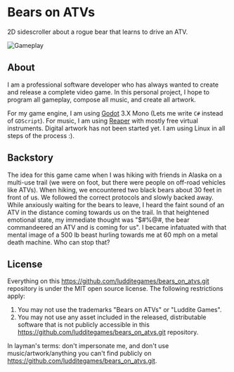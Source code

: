 # Bears on ATVs

2D sidescroller about a rogue bear that learns to drive an ATV.

![Gameplay](https://user-images.githubusercontent.com/18691334/54767981-4421fb00-4bcc-11e9-867a-dbb5ee87af64.gif)

## About

I am a professional software developer who has always wanted to create and release a complete video game. In this personal project, I hope to program all gameplay, compose all music, and create all artwork.

For my game engine, I am using [Godot](https://godotengine.org/) 3.X Mono (Lets me write `C#` instead of `GDScript`). For music, I am using [Reaper](https://www.reaper.fm/) with mostly free virtual instruments. Digital artwork has not been started yet. I am using Linux in all steps of the process :).

## Backstory

The idea for this game came when I was hiking with friends in Alaska on a multi-use trail (we were on foot, but there were people on off-road vehicles like ATVs). When hiking, we encountered two black bears about 30 feet in front of us. We followed the correct protocols and slowly backed away. While anxiously waiting for the bears to leave, I heard the faint sound of an ATV in the distance coming towards us on the trail. In that heightened emotional state, my immediate thought was "\$\#\%\@\#, the bear commandeered an ATV and is coming for us". I became infatuated with that mental image of a 500 lb beast hurling towards me at 60 mph on a metal death machine. Who can stop that?

## License

Everything on this https://github.com/ludditegames/bears_on_atvs.git repository is under the MIT open source license. The following restrictions apply:

1) You may not use the trademarks "Bears on ATVs" or "Luddite Games".
2) You may not use any asset included in the released, distributable software that is not publicly accessible in this https://github.com/ludditegames/bears_on_atvs.git repository.

In layman's terms: don't impersonate me, and don't use music/artwork/anything you can't find publicly on https://github.com/ludditegames/bears_on_atvs.git.
 
